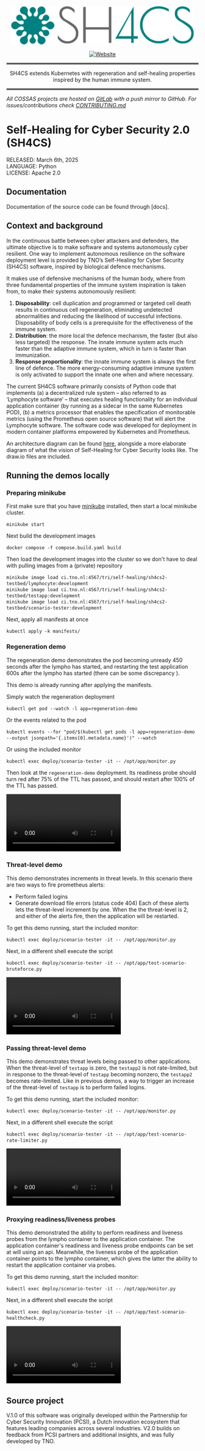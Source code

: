 <div align="center">
<a href="https://gitlab.com/cossas/sh4cs/-/tree/master"><img src="img/SH4CS-logo.jpg" height="100px" />

![Website](https://img.shields.io/badge/website-cossas--project.org-orange)
</div></a>

<hr style="border:2px solid gray"> </hr>
<div align="center">
SH4CS extends Kubernetes with regeneration and self-healing properties inspired by the human immune system.</div>
<hr style="border:2px solid gray"> </hr>

_All COSSAS projects are hosted on [GitLab](https://gitlab.com/cossas/sh4cs/) with a push mirror to GitHub. For issues/contributions check [CONTRIBUTING.md](https://gitlab.com/cossas/home/-/blob/main/CONTRIBUTING.md)_ 


# Self-Healing for Cyber Security 2.0 (SH4CS)


RELEASED: March 6th, 2025\
LANGUAGE: Python\
LICENSE: Apache 2.0


## Documentation
Documentation of the source code can be found through [docs].

## Context and background
In the continuous battle between cyber attackers and defenders, the ultimate objective is to make software and systems autonomously cyber resilient. One way to implement autonomous resilience on the software deployment level is provided by TNO’s Self-Healing for Cyber Security (SH4CS) software, inspired by biological defence mechanisms.

It makes use of defensive mechanisms of the human body, where from three fundamental properties of the immune system inspiration is taken from, to make their systems autonomously resilient:

1.	**Disposability**: cell duplication and programmed or targeted cell death results in continuous cell regeneration, eliminating undetected abnormalities and reducing the likelihood of successful infections. Disposability of body cells is a prerequisite for the effectiveness of the immune system.
2.	**Distribution**: the more local the defence mechanism, the faster (but also less targeted) the response. The innate immune system acts much faster than the adaptive immune system, which in turn is faster than immunization.
3.	**Response proportionality**: the innate immune system is always the first line of defence. The more energy-consuming adaptive immune system is only activated to support the innate one when and where necessary.

The current SH4CS software primarily consists of Python code that implements (a) a decentralized rule system – also referred to as ‘Lymphocyte software’ – that executes healing functionality for an individual application container (by running as a sidecar in the same Kubernetes POD), (b) a metrics processor that enables the specification of monitorable metrics (using the Prometheus open source software) that will alert the Lymphocyte software. The software code was developed for deployment in modern container platforms empowered by Kubernetes and Prometheus.

An architecture diagram can be found [here](img/architecture_overview_SH4CS_realized.png), alongside a more elaborate diagram of what the vision of Self-Healing for Cyber Security looks like. The draw.io files are included.


## Running the demos locally

### Preparing minikube
First make sure that you have [minikube](https://minikube.sigs.k8s.io/docs/start/) installed, then start a local minikube cluster.
```shell
minikube start
```

Next build the development images
```shell
docker compose -f compose.build.yaml build
```

Then load the development images into the cluster so we don't have to deal with pulling images from a (private) repository
```shell
minikube image load ci.tno.nl:4567/tri/self-healing/sh4cs2-testbed/lymphocyte:development
minikube image load ci.tno.nl:4567/tri/self-healing/sh4cs2-testbed/testapp:development
minikube image load ci.tno.nl:4567/tri/self-healing/sh4cs2-testbed/scenario-tester:development
```

Next, apply all manifests at once
```shell
kubectl apply -k manifests/
```


### Regeneration demo

The regeneration demo demonstrates the pod becoming unready 450 seconds after the lympho has started, and restarting the test application 600s after the lympho has started (there can be some discrepancy ).

This demo is already running after applying the manifests.

Simply watch the regeneration deployment
```shell
kubectl get pod --watch -l app=regeneration-demo
```
Or the events related to the pod
```shell
kubectl events --for "pod/$(kubectl get pods -l app=regeneration-demo --output jsonpath='{.items[0].metadata.name}')" --watch
```

Or using the included monitor
```shell
kubectl exec deploy/scenario-tester -it -- /opt/app/monitor.py
```

Then look at the `regeneration-demo` deployment.
Its readiness probe should turn red after 75% of the TTL has passed, and should restart after 100% of the TTL has passed.

![](examples/regeneration-demo.mp4)


### Threat-level demo

This demo demonstrates increments in threat levels.
In this scenario there are two ways to fire prometheus alerts:
- Perform failed logins
- Generate download file errors (status code 404)
Each of these alerts lets the threat-level increment by one.
When the the threat-level is 2, and either of the alerts fire, then the application will be restarted.

To get this demo running, start the included monitor:
```shell
kubectl exec deploy/scenario-tester -it -- /opt/app/monitor.py
```

Next, in a different shell execute the script
```shell
kubectl exec deploy/scenario-tester -it -- /opt/app/test-scenario-bruteforce.py
```

![](examples/bruteforce-demo.mp4)

### Passing threat-level demo

This demo demonstrates threat levels being passed to other applications.
When the threat-level of `testapp` is zero, the `testapp2` is not rate-limited, but in response to the threat-level of `testapp` becoming nonzero, the `testapp2` becomes rate-limited.
Like in previous demos, a way to trigger an increase of the threat-level of `testapp` is to perform failed logins.

To get this demo running, start the included monitor:
```shell
kubectl exec deploy/scenario-tester -it -- /opt/app/monitor.py
```

Next, in a different shell execute the script
```shell
kubectl exec deploy/scenario-tester -it -- /opt/app/test-scenario-rate-limiter.py
```

![](examples/rate-limiter-demo.mp4)


### Proxying readiness/liveness probes

This demo demonstrated the ability to perform readiness and liveness probes from the lympho container to the application container.
The application container's readiness and liveness probe endpoints can be set at will using an api.
Meanwhile, the liveness probe of the application container points to the lympho container, which gives the latter the ability to restart the application container via probes.

To get this demo running, start the included monitor:
```shell
kubectl exec deploy/scenario-tester -it -- /opt/app/monitor.py
```

Next, in a different shell execute the script
```shell
kubectl exec deploy/scenario-tester -it -- /opt/app/test-scenario-healthcheck.py
```

![](examples/healthcheck-demo.mp4)

## Source project
V.1.0 of this software was originally developed within the Partnership for Cyber Security Innovation (PCSI), a Dutch innovation ecosystem that features leading companies across several industries. V2.0 builds on feedback from PCSI partners and additional insights, and was fully developed by TNO.
